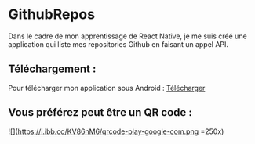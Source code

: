 # GithubRepos
Dans le cadre de mon apprentissage de React Native, je me suis créé une application qui liste mes repositories Github en faisant un appel API.

## Téléchargement :

Pour télécharger mon application sous Android : [Télécharger](https://play.google.com/store/apps/details?id=com.laznet.repos)

## Vous préférez peut être un QR code : 

![](https://i.ibb.co/KV86nM6/qrcode-play-google-com.png =250x)
